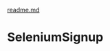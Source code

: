 [readme.md](https://github.com/priyanka1081/SeleniumSignup/files/6987804/readme.md)
# SeleniumSignup
